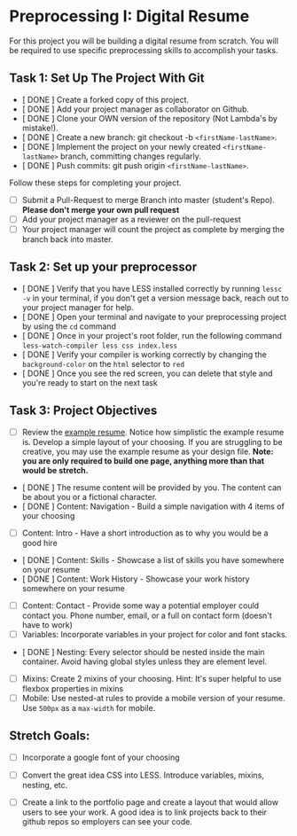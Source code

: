 # Preprocessing I: Digital Resume

For this project you will be building a digital resume from scratch. You will be required to use specific preprocessing skills to accomplish your tasks.  

## Task 1: Set Up The Project With Git

- [ DONE ] Create a forked copy of this project.
- [ DONE ] Add your project manager as collaborator on Github.
- [ DONE ] Clone your OWN version of the repository (Not Lambda's by mistake!).
- [ DONE ] Create a new branch: git checkout -b `<firstName-lastName>`.
- [ DONE ] Implement the project on your newly created `<firstName-lastName>` branch, committing changes regularly.
- [ DONE ] Push commits: git push origin `<firstName-lastName>`.
 
Follow these steps for completing your project.

- [ ] Submit a Pull-Request to merge <firstName-lastName> Branch into master (student's  Repo). **Please don't merge your own pull request**
- [ ] Add your project manager as a reviewer on the pull-request
- [ ] Your project manager will count the project as complete by merging the branch back into master.

## Task 2: Set up your preprocessor
* [ DONE ] Verify that you have LESS installed correctly by running `lessc -v` in your terminal, if you don't get a version message back, reach out to your project manager for help.
* [ DONE ] Open your terminal and navigate to your preprocessing project by using the `cd` command
* [ DONE ] Once in your project's root folder, run the following command `less-watch-compiler less css index.less`
* [ DONE ] Verify your compiler is working correctly by changing the `background-color` on the `html` selector to `red`
* [ DONE ] Once you see the red screen, you can delete that style and you're ready to start on the next task

## Task 3: Project Objectives

* [ ] Review the [example resume](resume-example.png).  Notice how simplistic the example resume is.  Develop a simple layout of your choosing. If you are struggling to be creative, you may use the example resume as your design file. 
**Note: you are only required to build one page, anything more than that would be stretch.**
* [ DONE ] The resume content will be provided by you. The content can be about you or a fictional character.  
* [ DONE ] Content: Navigation - Build a simple navigation with 4 items of your choosing
* [ ] Content: Intro - Have a short introduction as to why you would be a good hire
* [ DONE ] Content: Skills - Showcase a list of skills you have somewhere on your resume
* [ DONE ] Content: Work History - Showcase your work history somewhere on your resume
* [ ] Content: Contact - Provide some way a potential employer could contact you.  Phone number, email, or a full on contact form (doesn't have to work)
* [ ] Variables: Incorporate variables in your project for color and font stacks.  
* [ DONE ] Nesting: Every selector should be nested inside the main container.  Avoid having global styles unless they are element level.
* [ ] Mixins: Create 2 mixins of your choosing. Hint: It's super helpful to use flexbox properties in mixins
* [ ] Mobile: Use nested-at rules to provide a mobile version of your resume.  Use `500px` as a `max-width` for mobile. 

## Stretch Goals: 
* [ ] Incorporate a google font of your choosing
* [ ] Convert the great idea CSS into LESS.  Introduce variables, mixins, nesting, etc. 
* [ ] Create a link to the portfolio page and create a layout that would allow users to see your work.  A good idea is to link projects back to their github repos so employers can see your code.




